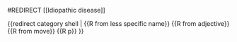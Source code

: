 #REDIRECT [[Idiopathic disease]]

{{redirect category shell |
{{R from less specific name}}
{{R from adjective}}
{{R from move}}
{{R p}}
}}